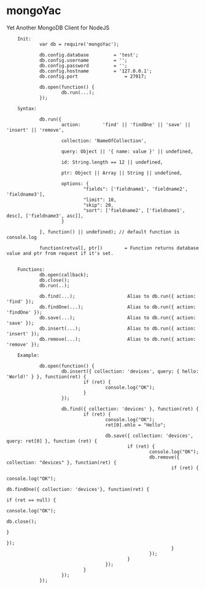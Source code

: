 mongoYac
========

Yet Another MongoDB Client for NodeJS

        Init:
                var db = require('mongoYac');

                db.config.database         = 'test';
                db.config.username         = '';
                db.config.password         = '';
                db.config.hostname         = '127.0.0.1';
                db.config.port                 = 27017;

                db.open(function() {
                        db.run(...);
                });

        Syntax:

                db.run({
                        action:        'find' || 'findOne' || 'save' || 'insert' || 'remove',

                        collection: 'NameOfCollection',

                        query: Object || '{ name: value }' || undefined,

                        id: String.length == 12 || undefined,

                        ptr: Object || Array || String || undefined,

                        options: {
                                "fields": ['fieldname1', 'fieldname2', 'fieldname3'],
                                "limit": 10,
                                "skip": 20,
                                "sort": ['fieldname2', ['fieldname1', desc], ['fieldname3', asc]],
                        }

                }, function() || undefined); // default function is console.log

                function(retval[, ptr])        = Function returns database value and ptr from request if it's set.


        Functions:
                db.open(callback);
                db.close();
                db.run(..);

                db.find(...);                   Alias to db.run({ action: 'find' });
                db.findOne(...);                Alias to db.run({ action: 'findOne' });
                db.save(...);                   Alias to db.run({ action: 'save' });
                db.insert(...);                 Alias to db.run({ action: 'insert' });
                db.remove(...);                 Alias to db.run({ action: 'remove' });

        Example:

                db.open(function() {
                        db.insert({ collection: 'devices', query: { hello: 'World!' } }, function(ret) {
                                if (ret) {
                                        console.log("OK");
                                }
                        });

                        db.find({ collection: 'devices' }, function(ret) {
                                if (ret) {
                                        console.log("OK");
                                        ret[0].ehlo = "Hello";

                                        db.save({ collection: 'devices', query: ret[0] }, function (ret) {
                                                if (ret) {
                                                        console.log("OK");
                                                        db.remove({ collection: "devices" }, function(ret) {
                                                                if (ret) {
                                                                        console.log("OK");
                                                                        db.findOne({ collection: 'devices'}, function(ret) {
                                                                                if (ret == null) {
                                                                                        console.log("OK");
                                                                                        db.close();
                                                                                }
                                                                        });
                                                                }
                                                        });
                                                }
                                        });
                                }
                        });
                });
        
